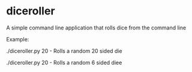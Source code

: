 diceroller
==========

A simple command line application that rolls dice from the command line

Example:

./diceroller.py 20 - Rolls a random 20 sided die

./diceroller.py 20 - Rolls a random 6 sided diee
